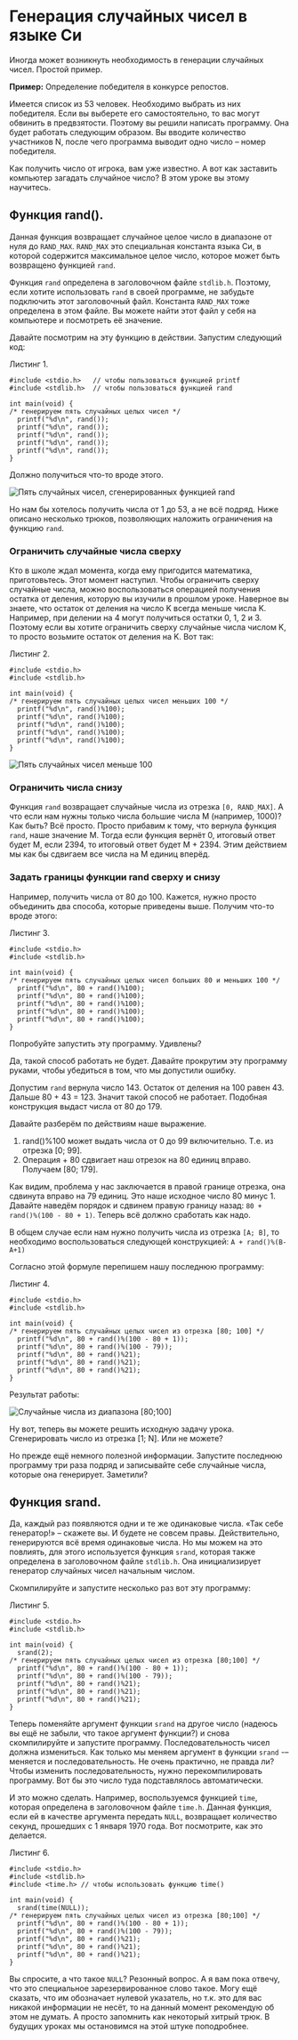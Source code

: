 # Генерация случайных чисел в языке Си

Иногда может возникнуть необходимость в генерации случайных чисел. Простой пример.

**Пример:** Определение победителя в конкурсе репостов.

Имеется список из 53 человек. Необходимо выбрать из них победителя. Если вы выберете его самостоятельно, то вас могут обвинить в предвзятости. Поэтому вы решили написать программу. Она будет работать следующим образом. Вы вводите количество участников N, после чего программа выводит одно число – номер победителя.

Как получить число от игрока, вам уже известно. А вот как заставить компьютер загадать случайное число? В этом уроке вы этому научитесь.

## Функция rand().
Данная функция возвращает случайное целое число в диапазоне от нуля до `RAND_MAX`. `RAND_MAX` это специальная константа языка Си, в которой содержится максимальное целое число, которое может быть возвращено функцией `rand`.

Функция `rand` определена в заголовочном файле `stdlib.h`. Поэтому, если хотите использовать `rand` в своей программе, не забудьте подключить этот заголовочный файл. Константа `RAND_MAX` тоже определена в этом файле. Вы можете найти этот файл у себя на компьютере и посмотреть её значение.

Давайте посмотрим на эту функцию в действии. Запустим следующий код:

Листинг 1.

```
#include <stdio.h>   // чтобы пользоваться функцией printf
#include <stdlib.h>  // чтобы пользоваться функцией rand

int main(void) {
/* генерируем пять случайных целых чисел */
  printf("%d\n", rand());
  printf("%d\n", rand());
  printf("%d\n", rand());
  printf("%d\n", rand());
  printf("%d\n", rand());
}
```

Должно получиться что-то вроде этого.

![Пять случайных чисел, сгенерированных функцией rand](./rand.png)

Но нам бы хотелось получить числа от 1 до 53, а не всё подряд. Ниже описано несколько трюков, позволяющих наложить ограничения на функцию `rand`.

### Ограничить случайные числа сверху
Кто в школе ждал момента, когда ему пригодится математика, приготовьтесь. Этот момент наступил. Чтобы ограничить сверху случайные числа, можно воспользоваться операцией получения остатка от деления, которую вы изучили в прошлом уроке. Наверное вы знаете, что остаток от деления на число K всегда меньше числа K. Например, при делении на 4 могут получиться остатки 0, 1, 2 и 3. Поэтому если вы хотите ограничить сверху случайные числа числом K, то просто возьмите остаток от деления на K. Вот так:

Листинг 2.

```
#include <stdio.h>
#include <stdlib.h>

int main(void) {
/* генерируем пять случайных целых чисел меньших 100 */
  printf("%d\n", rand()%100);
  printf("%d\n", rand()%100);
  printf("%d\n", rand()%100);
  printf("%d\n", rand()%100);
  printf("%d\n", rand()%100);
}
```

![Пять случайных чисел меньше 100](./rand_do_100.png)

### Ограничить числа снизу

Функция `rand` возвращает случайные числа из отрезка `[0, RAND_MAX]`. А что если нам нужны только числа большие числа M (например, 1000)? Как быть? Всё просто. Просто прибавим к тому, что вернула функция `rand`, наше значение M. Тогда если функция вернёт 0, итоговый ответ будет M, если 2394, то итоговый ответ будет M + 2394. Этим действием мы как бы сдвигаем все числа на M единиц вперёд.

### Задать границы функции rand сверху и снизу
Например, получить числа от 80 до 100. Кажется, нужно просто объединить два способа, которые приведены выше. Получим что-то вроде этого:

Листинг 3.

```
#include <stdio.h>
#include <stdlib.h>

int main(void) {
/* генерируем пять случайных целых чисел больших 80 и меньших 100 */
  printf("%d\n", 80 + rand()%100);
  printf("%d\n", 80 + rand()%100);
  printf("%d\n", 80 + rand()%100);
  printf("%d\n", 80 + rand()%100);
  printf("%d\n", 80 + rand()%100);
}
```

Попробуйте запустить эту программу. Удивлены?

Да, такой способ работать не будет. Давайте прокрутим эту программу руками, чтобы убедиться в том, что мы допустили ошибку.

Допустим `rand` вернула число 143. Остаток от деления на 100 равен 43. Дальше 80 + 43 = 123. Значит такой способ не работает. Подобная конструкция выдаст числа от 80 до 179.

Давайте разберём по действиям наше выражение.

1. rand()%100 может выдать числа от 0 до 99 включительно. Т.е. из отрезка [0; 99].
2. Операция + 80 сдвигает наш отрезок на 80 единиц вправо. Получаем [80; 179].

Как видим, проблема у нас заключается в правой границе отрезка, она сдвинута вправо на 79 единиц. Это наше исходное число 80 минус 1. Давайте наведём порядок и сдвинем правую границу назад: `80 + rand()%(100 - 80 + 1)`. Теперь всё должно сработать как надо.

В общем случае если нам нужно получить числа из отрезка `[A; B]`, то необходимо воспользоваться следующей конструкцией:
`A + rand()%(B-A+1)`

Согласно этой формуле перепишем нашу последнюю программу:

Листинг 4.

```
#include <stdio.h>
#include <stdlib.h>

int main(void) {
/* генерируем пять случайных целых чисел из отрезка [80; 100] */
  printf("%d\n", 80 + rand()%(100 - 80 + 1));
  printf("%d\n", 80 + rand()%(100 - 79));
  printf("%d\n", 80 + rand()%21);
  printf("%d\n", 80 + rand()%21);
  printf("%d\n", 80 + rand()%21);
}
```

Результат работы:

![Случайные числа из диапазона \[80;100\]](./rand_a_b.png)


Ну вот, теперь вы можете решить исходную задачу урока. Сгенерировать число из отрезка [1; N]. Или не можете?

Но прежде ещё немного полезной информации. Запустите последнюю программу три раза подряд и записывайте себе случайные числа, которые она генерирует. Заметили?

## Функция srand.
Да, каждый раз появляются одни и те же одинаковые числа. «Так себе генератор!» – скажете вы. И будете не совсем правы. Действительно, генерируются всё время одинаковые числа. Но мы можем на это повлиять, для этого используется функция `srand`, которая также определена в заголовочном файле `stdlib.h`. Она инициализирует генератор случайных чисел начальным числом.

Скомпилируйте и запустите несколько раз вот эту программу:

Листинг 5.

```
#include <stdio.h>
#include <stdlib.h>

int main(void) {
  srand(2);
/* генерируем пять случайных целых чисел из отрезка [80;100] */
  printf("%d\n", 80 + rand()%(100 - 80 + 1));
  printf("%d\n", 80 + rand()%(100 - 79));
  printf("%d\n", 80 + rand()%21);
  printf("%d\n", 80 + rand()%21);
  printf("%d\n", 80 + rand()%21);
}
```

Теперь поменяйте аргумент функции `srand` на другое число (надеюсь вы ещё не забыли, что такое аргумент функции?) и снова скомпилируйте и запустите программу. Последовательность чисел должна измениться. Как только мы меняем аргумент в функции `srand` -– меняется и последовательность. Не очень практично, не правда ли? Чтобы изменить последовательность, нужно перекомпилировать программу. Вот бы это число туда подставлялось автоматически.

И это можно сделать. Например, воспользуемся функцией `time`, которая определена в заголовочном файле `time.h`. Данная функция, если ей в качестве аргумента передать `NULL`, возвращает количество секунд, прошедших c 1 января 1970 года. Вот посмотрите, как это делается.

Листинг 6.

```
#include <stdio.h>
#include <stdlib.h>
#include <time.h> // чтобы использовать функцию time()

int main(void) {
  srand(time(NULL));
/* генерируем пять случайных целых чисел из отрезка [80;100] */
  printf("%d\n", 80 + rand()%(100 - 80 + 1));
  printf("%d\n", 80 + rand()%(100 - 79));
  printf("%d\n", 80 + rand()%21);
  printf("%d\n", 80 + rand()%21);
  printf("%d\n", 80 + rand()%21);
}
```

Вы спросите, а что такое `NULL`? Резонный вопрос. А я вам пока отвечу, что это специальное зарезервированное слово такое. Могу ещё сказать, что им обозначает нулевой указатель, но т.к. это для вас никакой информации не несёт, то на данный момент рекомендую об этом не думать. А просто запомнить как некоторый хитрый трюк. В будущих уроках мы остановимся на этой штуке поподробнее.
